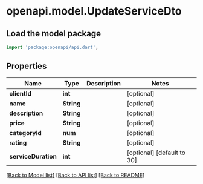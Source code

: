# openapi.model.UpdateServiceDto

## Load the model package
```dart
import 'package:openapi/api.dart';
```

## Properties
Name | Type | Description | Notes
------------ | ------------- | ------------- | -------------
**clientId** | **int** |  | [optional] 
**name** | **String** |  | [optional] 
**description** | **String** |  | [optional] 
**price** | **String** |  | [optional] 
**categoryId** | **num** |  | [optional] 
**rating** | **String** |  | [optional] 
**serviceDuration** | **int** |  | [optional] [default to 30]

[[Back to Model list]](../README.md#documentation-for-models) [[Back to API list]](../README.md#documentation-for-api-endpoints) [[Back to README]](../README.md)


